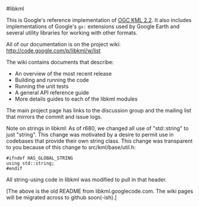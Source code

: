 #libkml

This is Google's reference implementation of [OGC KML 2.2](http://www.opengeospatial.org/standards/kml). It also includes implementations of Google's `gx:` extensions used by Google Earth and several utility libraries for working with other formats.

All of our documentation is on the project wiki:
http://code.google.com/p/libkml/w/list

The wiki contains documents that describe:
- An overview of the most recent release
- Building and running the code
- Running the unit tests
- A general API reference guide
- More details guides to each of the libkml modules

The main project page has links to the discussion group and the mailing list that mirrors the commit and issue logs.

Note on strings in libkml:
As of r680, we changed all use of "std::string" to just "string". This change was motivated by a desire to permit use in codebases that provide their own string class. This change was transparent to you because of this change to src/kml/base/util.h:

```
#ifndef HAS_GLOBAL_STRING
using std::string;
#endif
```

All string-using code in libkml was modified to pull in that header.

[The above is the old README from libkml.googlecode.com. The wiki pages will be migrated across to github soon(-ish).]